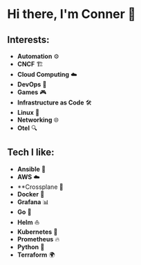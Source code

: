 # Hi there, I'm Conner 👋
## Interests:
- **Automation** ⚙️
- **CNCF** 🏗️
- **Cloud Computing** ☁️
- **DevOps** 🤖
- **Games** 🎮
- **Infrastructure as Code** 🛠️
- **Linux** 🐧
- **Networking** 🌐
- **Otel** 🔍
## Tech I like:
- **Ansible** 📜
- **AWS** ☁️
- **Crossplane 🍭
- **Docker** 🐳
- **Grafana** 📊
- **Go** 🐹
- **Helm** ⛵
- **Kubernetes** 🚢
- **Prometheus** 🔥
- **Python** 🐍
- **Terraform** 🌍
